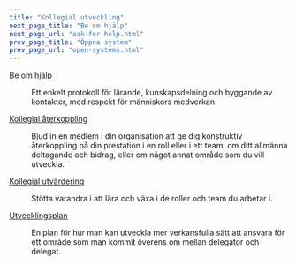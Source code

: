 ```yaml
---
title: "Kollegial utveckling"
next_page_title: "Be om hjälp"
next_page_url: "ask-for-help.html"
prev_page_title: "Öppna system"
prev_page_url: "open-systems.html"
---
```



<dl>

  <dt><a href="ask-for-help.html">Be om hjälp</a></dt>
  <dd><p>Ett enkelt protokoll för lärande, kunskapsdelning och byggande av kontakter, med respekt för människors medverkan.</p></dd>

  <dt><a href="peer-feedback.html">Kollegial återkoppling</a></dt>
  <dd><p>Bjud in en medlem i din organisation att ge dig konstruktiv återkoppling på din prestation i en roll eller i ett team, om ditt allmänna deltagande och bidrag, eller om något annat område som du vill utveckla.</p></dd>

  <dt><a href="peer-review.html">Kollegial utvärdering</a></dt>
  <dd><p>Stötta varandra i att lära och växa i de roller och team du arbetar i.</p></dd>

  <dt><a href="development-plan.html">Utvecklingsplan</a></dt>
  <dd><p>En plan för hur man kan utveckla mer verkansfulla sätt att ansvara för ett område som man kommit överens om mellan delegator och delegat.</p></dd>
</dl>
